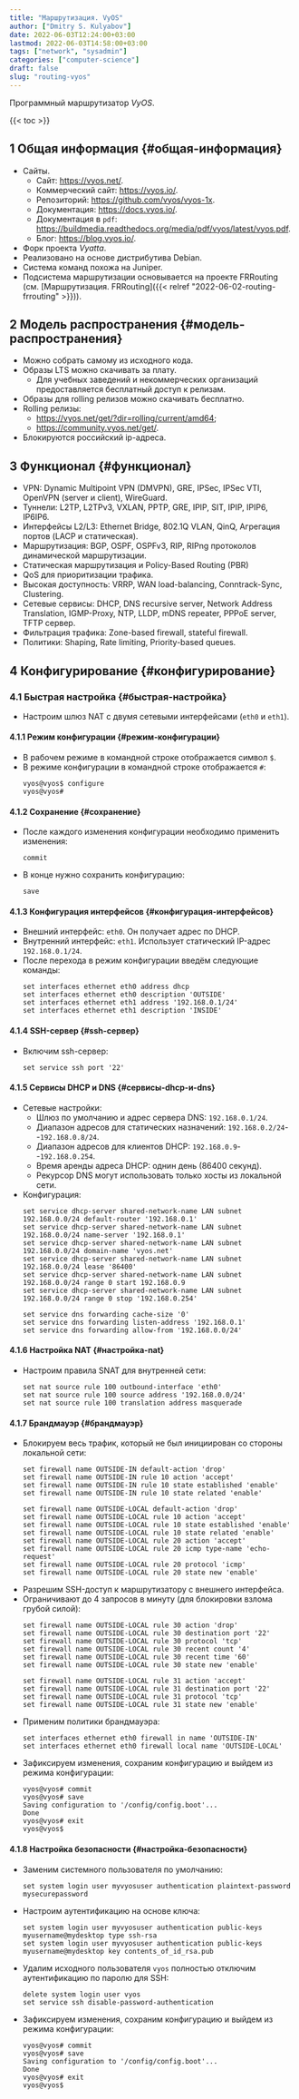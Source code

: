 ```yaml
---
title: "Маршрутизация. VyOS"
author: ["Dmitry S. Kulyabov"]
date: 2022-06-03T12:24:00+03:00
lastmod: 2022-06-03T14:58:00+03:00
tags: ["network", "sysadmin"]
categories: ["computer-science"]
draft: false
slug: "routing-vyos"
---
```


Программный маршрутизатор _VyOS_.

<!--more-->

{{< toc >}}


## <span class="section-num">1</span> Общая информация {#общая-информация}

-   Сайты.
    -   Сайт: <https://vyos.net/>.
    -   Коммерческий сайт: <https://vyos.io/>.
    -   Репозиторий: <https://github.com/vyos/vyos-1x>.
    -   Документация: <https://docs.vyos.io/>.
    -   Документация в `pdf`: <https://buildmedia.readthedocs.org/media/pdf/vyos/latest/vyos.pdf>.
    -   Блог: <https://blog.vyos.io/>.
-   Форк проекта _Vyatta_.
-   Реализовано на основе дистрибутива Debian.
-   Система команд похожа на Juniper.
-   Подсистема маршрутизации основывается на проекте FRRouting (см. [Маршрутизация. FRRouting]({{< relref "2022-06-02-routing-frrouting" >}})).


## <span class="section-num">2</span> Модель распространения {#модель-распространения}

-   Можно собрать самому из исходного кода.
-   Образы LTS можно скачивать за плату.
    -   Для учебных заведений и некоммерческих организаций предоставляется бесплатный доступ к релизам.
-   Образы для rolling релизов можно скачивать бесплатно.
-   Rolling релизы:
    -   <https://vyos.net/get/?dir=rolling/current/amd64>;
    -   <https://community.vyos.net/get/>.
-   Блокируются российский ip-адреса.


## <span class="section-num">3</span> Функционал {#функционал}

-   VPN: Dynamic Multipoint VPN (DMVPN), GRE, IPSec, IPSec VTI, OpenVPN (server и client), WireGuard.
-   Туннели: L2TP, L2TPv3, VXLAN, PPTP, GRE, IPIP, SIT, IPIP, IPIP6, IP6IP6.
-   Интерфейсы L2/L3: Ethernet Bridge, 802.1Q VLAN, QinQ, Агрегация портов (LACP и статическая).
-   Маршрутизация: BGP, OSPF, OSPFv3, RIP, RIPng протоколов динамической маршрутизации.
-   Статическая маршрутизация и Policy-Based Routing (PBR)
-   QoS для приоритизации трафика.
-   Высокая доступность: VRRP, WAN load-balancing, Conntrack-Sync, Clustering.
-   Сетевые сервисы: DHCP, DNS recursive server, Network Address Translation, IGMP-Proxy, NTP, LLDP, mDNS repeater, PPPoE server, TFTP сервер.
-   Фильтрация трафика: Zone-based firewall, stateful firewall.
-   Политики: Shaping, Rate limiting, Priority-based queues.


## <span class="section-num">4</span> Конфигурирование {#конфигурирование}


### <span class="section-num">4.1</span> Быстрая настройка {#быстрая-настройка}

-   Настроим шлюз NAT с двумя сетевыми интерфейсами (`eth0` и `eth1`).


#### <span class="section-num">4.1.1</span> Режим конфигурации {#режим-конфигурации}

-   В рабочем режиме в командной строке отображается символ `$`.
-   В режиме конфигурации в командной строке отображается `#`:
    ```shell
    vyos@vyos$ configure
    vyos@vyos#
    ```


#### <span class="section-num">4.1.2</span> Сохранение {#сохранение}

-   После каждого изменения конфигурации необходимо применить изменения:
    ```shell
    commit
    ```
-   В конце нужно сохранить конфигурацию:
    ```shell
    save
    ```


#### <span class="section-num">4.1.3</span> Конфигурация интерфейсов {#конфигурация-интерфейсов}

-   Внешний интерфейс: `eth0`. Он получает адрес по DHCP.
-   Внутренний интерфейс: `eth1`. Использует статический IP-адрес `192.168.0.1/24`.
-   После перехода в режим конфигурации введём следующие команды:
    ```shell
    set interfaces ethernet eth0 address dhcp
    set interfaces ethernet eth0 description 'OUTSIDE'
    set interfaces ethernet eth1 address '192.168.0.1/24'
    set interfaces ethernet eth1 description 'INSIDE'
    ```


#### <span class="section-num">4.1.4</span> SSH-сервер {#ssh-сервер}

-   Включим ssh-сервер:
    ```shell
    set service ssh port '22'
    ```


#### <span class="section-num">4.1.5</span> Сервисы DHCP и DNS {#сервисы-dhcp-и-dns}

-   Сетевые настройки:
    -   Шлюз по умолчанию и адрес сервера DNS: `192.168.0.1/24`.
    -   Диапазон адресов для статических назначений: `192.168.0.2/24`--`192.168.0.8/24`.
    -   Диапазон адресов для клиентов DHCP: `192.168.0.9`--`192.168.0.254`.
    -   Время аренды адреса DHCP: однин день (86400 секунд).
    -   Рекурсор DNS могут использовать только хосты из локальной сети.
-   Конфигурация:
    ```shell
    set service dhcp-server shared-network-name LAN subnet 192.168.0.0/24 default-router '192.168.0.1'
    set service dhcp-server shared-network-name LAN subnet 192.168.0.0/24 name-server '192.168.0.1'
    set service dhcp-server shared-network-name LAN subnet 192.168.0.0/24 domain-name 'vyos.net'
    set service dhcp-server shared-network-name LAN subnet 192.168.0.0/24 lease '86400'
    set service dhcp-server shared-network-name LAN subnet 192.168.0.0/24 range 0 start 192.168.0.9
    set service dhcp-server shared-network-name LAN subnet 192.168.0.0/24 range 0 stop '192.168.0.254'

    set service dns forwarding cache-size '0'
    set service dns forwarding listen-address '192.168.0.1'
    set service dns forwarding allow-from '192.168.0.0/24'
    ```


#### <span class="section-num">4.1.6</span> Настройка NAT {#настройка-nat}

-   Настроим правила SNAT для внутренней сети:
    ```shell
    set nat source rule 100 outbound-interface 'eth0'
    set nat source rule 100 source address '192.168.0.0/24'
    set nat source rule 100 translation address masquerade
    ```


#### <span class="section-num">4.1.7</span> Брандмауэр {#брандмауэр}

-   Блокируем весь трафик, который не был инициирован со стороны локальной сети:
    ```shell
    set firewall name OUTSIDE-IN default-action 'drop'
    set firewall name OUTSIDE-IN rule 10 action 'accept'
    set firewall name OUTSIDE-IN rule 10 state established 'enable'
    set firewall name OUTSIDE-IN rule 10 state related 'enable'

    set firewall name OUTSIDE-LOCAL default-action 'drop'
    set firewall name OUTSIDE-LOCAL rule 10 action 'accept'
    set firewall name OUTSIDE-LOCAL rule 10 state established 'enable'
    set firewall name OUTSIDE-LOCAL rule 10 state related 'enable'
    set firewall name OUTSIDE-LOCAL rule 20 action 'accept'
    set firewall name OUTSIDE-LOCAL rule 20 icmp type-name 'echo-request'
    set firewall name OUTSIDE-LOCAL rule 20 protocol 'icmp'
    set firewall name OUTSIDE-LOCAL rule 20 state new 'enable'
    ```
-   Разрешим SSH-доступ к маршрутизатору с внешнего интерфейса.
-   Ограничивают до 4 запросов в минуту (для блокировки взлома грубой силой):
    ```shell
    set firewall name OUTSIDE-LOCAL rule 30 action 'drop'
    set firewall name OUTSIDE-LOCAL rule 30 destination port '22'
    set firewall name OUTSIDE-LOCAL rule 30 protocol 'tcp'
    set firewall name OUTSIDE-LOCAL rule 30 recent count '4'
    set firewall name OUTSIDE-LOCAL rule 30 recent time '60'
    set firewall name OUTSIDE-LOCAL rule 30 state new 'enable'

    set firewall name OUTSIDE-LOCAL rule 31 action 'accept'
    set firewall name OUTSIDE-LOCAL rule 31 destination port '22'
    set firewall name OUTSIDE-LOCAL rule 31 protocol 'tcp'
    set firewall name OUTSIDE-LOCAL rule 31 state new 'enable'
    ```
-   Применим политики брандмауэра:
    ```shell
    set interfaces ethernet eth0 firewall in name 'OUTSIDE-IN'
    set interfaces ethernet eth0 firewall local name 'OUTSIDE-LOCAL'
    ```
-   Зафиксируем изменения, сохраним конфигурацию и выйдем из режима конфигурации:
    ```shell
    vyos@vyos# commit
    vyos@vyos# save
    Saving configuration to '/config/config.boot'...
    Done
    vyos@vyos# exit
    vyos@vyos$
    ```


#### <span class="section-num">4.1.8</span> Настройка безопасности {#настройка-безопасности}

-   Заменим системного пользователя по умолчанию:
    ```shell
    set system login user myvyosuser authentication plaintext-password mysecurepassword
    ```
-   Настроим аутентификацию на основе ключа:
    ```shell
    set system login user myvyosuser authentication public-keys myusername@mydesktop type ssh-rsa
    set system login user myvyosuser authentication public-keys myusername@mydesktop key contents_of_id_rsa.pub
    ```
-   Удалим исходного пользователя `vyos` полностью отключим аутентификацию по паролю для SSH:
    ```shell
    delete system login user vyos
    set service ssh disable-password-authentication
    ```
-   Зафиксируем изменения, сохраним конфигурацию и выйдем из режима конфигурации:
    ```shell
    vyos@vyos# commit
    vyos@vyos# save
    Saving configuration to '/config/config.boot'...
    Done
    vyos@vyos# exit
    vyos@vyos$
    ```
